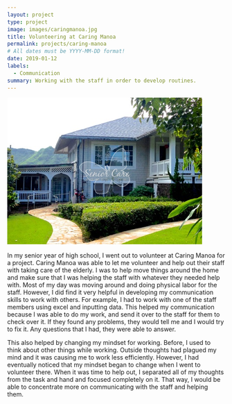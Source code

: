 ```yaml
---
layout: project
type: project
image: images/caringmanoa.jpg
title: Volunteering at Caring Manoa
permalink: projects/caring-manoa
# All dates must be YYYY-MM-DD format!
date: 2019-01-12
labels:
  - Communication
summary: Working with the staff in order to develop routines.
---
```


<div class="ui small rounded images">
  <img class="ui image" src="../images/manoacare.jpg">
</div>

In my senior year of high school, I went out to volunteer at Caring Manoa for a project. Caring Manoa was able to let me volunteer and help out their staff with taking care of the elderly. I was to help move things around the home and make sure that I was helping the staff with whatever they needed help with. Most of my day was moving around and doing physical labor for the staff. However, I did find it very helpful in developing my communication skills to work with others. For example, I had to work with one of the staff members using excel and inputting data. This helped my communication because I was able to do my work, and send it over to the staff for them to check over it. If they found any problems, they would tell me and I would try to fix it. Any questions that I had, they were able to answer. 

This also helped by changing my mindset for working. Before, I used to think about other things while working. Outside thoughts had plagued my mind and it was causing me to work less efficiently. However, I had eventually noticed that my mindset began to change when I went to volunteer there. When it was time to help out, I separated all of my thoughts from the task and hand and focused completely on it. That way, I would be able to concentrate more on communicating with the staff and helping them. 







